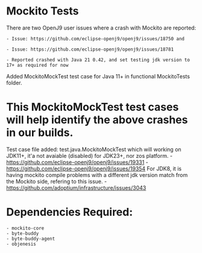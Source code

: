 # Mockito Tests
There are two OpenJ9 user issues where a crash with Mockito are reported:

    - Issue: https://github.com/eclipse-openj9/openj9/issues/18750 and 

    - Issue: https://github.com/eclipse-openj9/openj9/issues/18781

    - Reported crashed with Java 21 0.42, and set testing jdk version to 17+ as required for now

Added MockitoMockTest test case for Java 11+ in functional MockitoTests folder.


# This MockitoMockTest test cases will help identify the above crashes in our builds.
Test case file added: test.java.MockitoMockTest which will working on JDK11+, it'a not avaiable (disabled) for JDK23+, nor zos platform.
    - https://github.com/eclipse-openj9/openj9/issues/19331
    - https://github.com/eclipse-openj9/openj9/issues/19354
    For JDK8, it is having mockito compile problems with a different jdk version match from the Mockito side, refering to this issue.
    - https://github.com/adoptium/infrastructure/issues/3043

# Dependencies Required:
    - mockito-core
    - byte-buddy
    - byte-buddy-agent
    - objenesis
